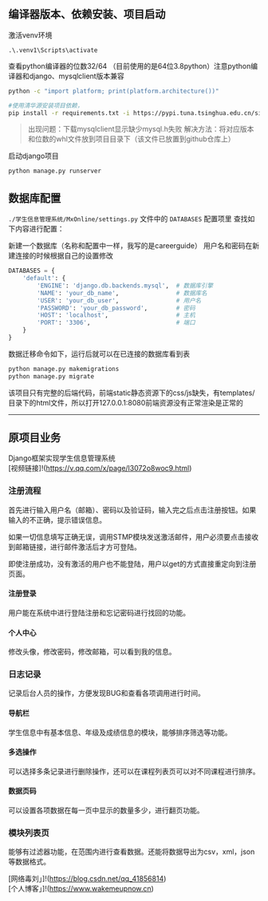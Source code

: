 ## 编译器版本、依赖安装、项目启动

激活venv环境
```
.\.venv1\Scripts\activate
```
查看python编译器的位数32/64
（目前使用的是64位3.8python）注意python编译器和django、mysqlclient版本兼容
```bash
python -c "import platform; print(platform.architecture())"
```

```bash
#使用清华源安装项目依赖，
pip install -r requirements.txt -i https://pypi.tuna.tsinghua.edu.cn/simple
```
>出现问题：下载mysqlclient显示缺少mysql.h失败
>解决方法：将对应版本和位数的whl文件放到项目目录下（该文件已放置到github仓库上）

启动django项目
```bash
python manage.py runserver
```

## 数据库配置

 `./学生信息管理系统/MxOnline/settings.py` 文件中的 `DATABASES` 配置项里
查找如下内容进行配置：

新建一个数据库（名称和配置中一样，我写的是careerguide）
用户名和密码在新建连接的时候根据自己的设置修改
```python
DATABASES = {
    'default': {
        'ENGINE': 'django.db.backends.mysql',  # 数据库引擎
        'NAME': 'your_db_name',                # 数据库名
        'USER': 'your_db_user',                # 用户名
        'PASSWORD': 'your_db_password',        # 密码
        'HOST': 'localhost',                   # 主机
        'PORT': '3306',                        # 端口
    }
}
```
数据迁移命令如下，运行后就可以在已连接的数据库看到表
```bash
python manage.py makemigrations
python manage.py migrate
```

该项目只有完整的后端代码，前端static静态资源下的css/js缺失，有templates/目录下的html文件，所以打开127.0.0.1:8080前端资源没有正常渲染是正常的

---
## 原项目业务

Django框架实现学生信息管理系统  
[视频链接]!(https://v.qq.com/x/page/l3072o8woc9.html)  

### 注册流程  
  
首先进行输入用户名（邮箱）、密码以及验证码，输入完之后点击注册按钮。如果输入的不正确，提示错误信息。  
  
如果一切信息填写正确无误，调用STMP模块发送激活邮件，用户必须要点击接收到邮箱链接，进行邮件激活后才方可登陆。  
  
即使注册成功，没有激活的用户也不能登陆，用户以get的方式直接重定向到注册页面。  
  
#### 注册登录  
用户能在系统中进行登陆注册和忘记密码进行找回的功能。  
  
#### 个人中心
修改头像，修改密码，修改邮箱，可以看到我的信息。  
  
### 日志记录
  
记录后台人员的操作，方便发现BUG和查看各项调用进行时间。  
  
#### 导航栏
学生信息中有基本信息、年级及成绩信息的模块，能够排序筛选等功能。  
  
#### 多选操作
可以选择多条记录进行删除操作，还可以在课程列表页可以对不同课程进行排序。  
  
#### 数据页码
  
可以设置各项数据在每一页中显示的数量多少，进行翻页功能。  
  
  
### 模块列表页  
  
能够有过滤器功能，在范围内进行查看数据。还能将数据导出为csv，xml，json等数据格式。  
  
[网络毒刘」]!(https://blog.csdn.net/qq_41856814)  
[个人博客」]!(https://www.wakemeupnow.cn)  
